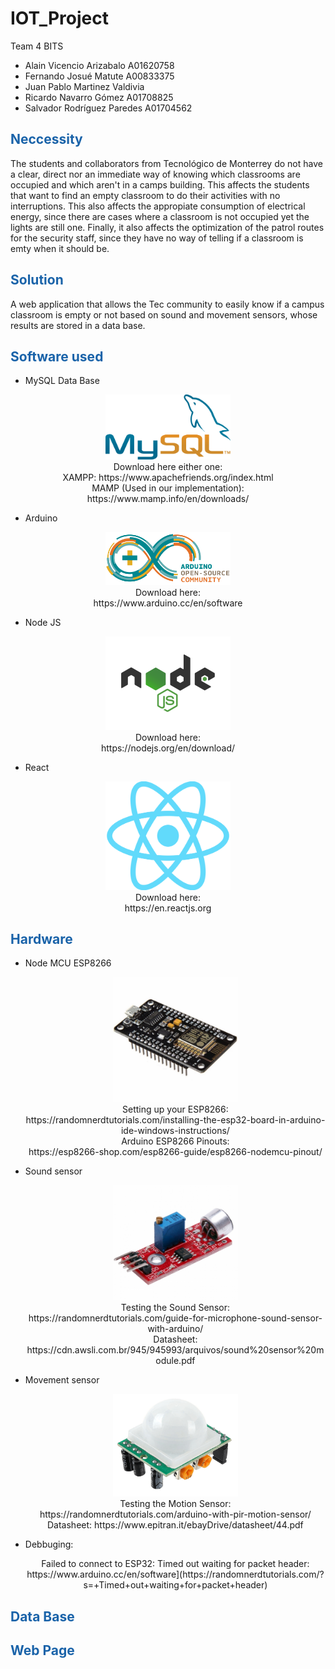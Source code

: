 # IOT_Project

Team 4 BITS
  - Alain Vicencio Arizabalo A01620758
  - Fernando Josué Matute A00833375
  - Juan Pablo Martinez Valdivia
  - Ricardo Navarro Gómez A01708825
  - Salvador Rodríguez Paredes A01704562

## <span style="color: rgb(26, 99, 169);">**Neccessity**</span>
The students and collaborators from Tecnológico de Monterrey do not have a clear, direct nor an immediate way of knowing which classrooms are occupied and which aren't in a camps building. This affects the students that want to find an empty classroom to do their activities with no interruptions. This also affects the appropiate consumption of electrical energy, since there are cases where a classroom is not occupied yet the lights are still one. Finally, it also affects the optimization of the patrol routes for the security staff, since they have no way of telling if a classroom is emty when it should be.

## <span style="color: rgb(26, 99, 169);">**Solution**</span>
A web application that allows the Tec community to easily know if a campus classroom is empty or not based on sound and movement sensors, whose results are stored in a data base. 

## <span style="color: rgb(26, 99, 169);">**Software used**</span>
  - MySQL Data Base
  <p style="text-align: center;">
  <img src="readme_images/sql.png" alt="node" style="width:200px;"/>
  <br />
  Download here either one:
  <br />
  XAMPP: https://www.apachefriends.org/index.html
  <br />
  MAMP (Used in our implementation): https://www.mamp.info/en/downloads/
  </p>
  
  - Arduino
  <p style="text-align: center;">
  <img src="readme_images/arduino.png" alt="node" style="width:200px;"/>
  <br />
  Download here:
  <br />
  https://www.arduino.cc/en/software
  </p>
  
  - Node JS
  <p style="text-align: center;">
  <img src="readme_images/nodejs.png" alt="node" style="width:200px;"/>
  <br />
  Download here:
  <br />
  https://nodejs.org/en/download/
  </p>
  
  - React
  <p style="text-align: center;">
  <img src="readme_images/react.png" alt="node" style="width:200px;"/>
  <br />
  Download here:
  <br />
  https://en.reactjs.org
  </p>
  
## <span style="color: rgb(26, 99, 169);">**Hardware**</span>
- Node MCU ESP8266
  <p style="text-align: center;">
  <img src="readme_images/node.png" alt="node" style="width:200px;"/>
  <br />
  Setting up your ESP8266:
  <br />
  https://randomnerdtutorials.com/installing-the-esp32-board-in-arduino-ide-windows-instructions/
  <br />
  Arduino ESP8266 Pinouts:
  <br />
  https://esp8266-shop.com/esp8266-guide/esp8266-nodemcu-pinout/
  </p>
  
- Sound sensor
  <p style="text-align: center;">
  <img src="readme_images/modulo-sensor-ruido-sonido.png" alt="node" style="width:200px;"/>
  <br />
  Testing the Sound Sensor:
  <br />
  https://randomnerdtutorials.com/guide-for-microphone-sound-sensor-with-arduino/
  <br />
  Datasheet:
  https://cdn.awsli.com.br/945/945993/arquivos/sound%20sensor%20module.pdf
  </p>
  
- Movement sensor
  <p style="text-align: center;">
  <img src="readme_images/motion.png" alt="node" style="width:200px;"/>
  <br />
  Testing the Motion Sensor:
  <br />
  https://randomnerdtutorials.com/arduino-with-pir-motion-sensor/
  <br />
  Datasheet:
  https://www.epitran.it/ebayDrive/datasheet/44.pdf
  </p>
  
- Debbuging:
  <p style="text-align: center;">
  Failed to connect to ESP32: Timed out waiting for packet header:
  <br />
  https://www.arduino.cc/en/software](https://randomnerdtutorials.com/?s=+Timed+out+waiting+for+packet+header)
  </p>

## <span style="color: rgb(26, 99, 169);">**Data Base**</span>

## <span style="color: rgb(26, 99, 169);">**Web Page**</span>


